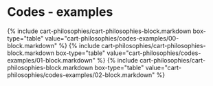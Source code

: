 <div data-role="collapsible" data-inset="false">
	<h1>Codes - examples</h1>

<div class="cart-philosophies-wrapper">
{% include cart-philosophies/cart-philosophies-block.markdown box-type="table" value="cart-philosophies/codes-examples/00-block.markdown" %}
{% include cart-philosophies/cart-philosophies-block.markdown box-type="table" value="cart-philosophies/codes-examples/01-block.markdown" %}
{% include cart-philosophies/cart-philosophies-block.markdown box-type="table" value="cart-philosophies/codes-examples/02-block.markdown" %}
</div>

</div>